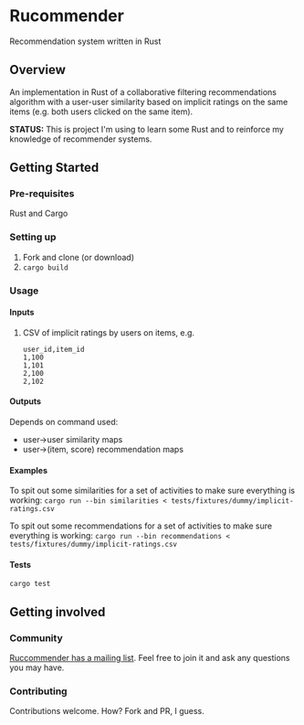 # Rucommender
Recommendation system written in Rust

## Overview

An implementation in Rust of a collaborative filtering recommendations algorithm with a user-user similarity based on implicit ratings on the same items (e.g. both users clicked on the same item).

**STATUS:** This is project I'm using to learn some Rust and to reinforce my knowledge of recommender systems.

## Getting Started

### Pre-requisites

Rust and Cargo

### Setting up

1. Fork and clone (or download)
2. `cargo build`

### Usage

#### Inputs

1. CSV of implicit ratings by users on items, e.g.
    ```csv
    user_id,item_id
    1,100
    1,101
    2,100
    2,102
    ```

#### Outputs
Depends on command used:

* user->user similarity maps
* user->(item, score) recommendation maps

#### Examples

To spit out some similarities for a set of activities to make sure everything is working:
`cargo run --bin similarities < tests/fixtures/dummy/implicit-ratings.csv`

To spit out some recommendations for a set of activities to make sure everything is working:
`cargo run --bin recommendations < tests/fixtures/dummy/implicit-ratings.csv`

#### Tests

`cargo test`

## Getting involved

### Community

[Ruccommender has a mailing list](https://groups.google.com/forum/#!forum/rucommender/new). Feel free to join it and ask any questions you may have.

### Contributing

Contributions welcome.
How?
Fork and PR, I guess.
